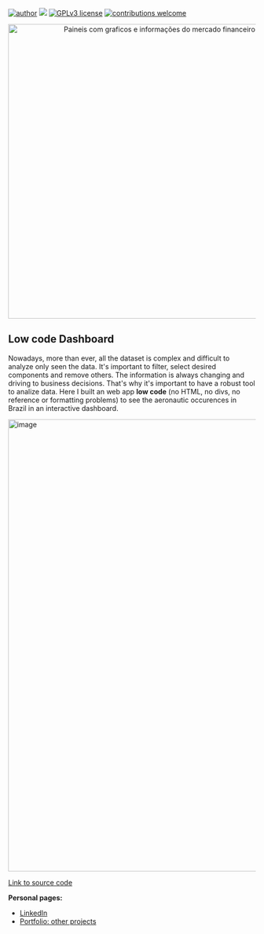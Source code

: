 [![author](https://img.shields.io/badge/author-allansuzuki-red.svg)](https://www.linkedin.com/in/allanysuzuki/) [![](https://img.shields.io/badge/python-3.7+-blue.svg)](https://www.python.org/downloads/release/python-365/) [![GPLv3 license](https://img.shields.io/badge/License-GPLv3-blue.svg)](http://perso.crans.org/besson/LICENSE.html) [![contributions welcome](https://img.shields.io/badge/contributions-welcome-brightgreen.svg?style=flat)](https://github.com/allansuzuki/lowcode_dashboard/issues)

<p align="center">
  <img src='https://img.freepik.com/free-vector/site-stats-concept-illustration_114360-1434.jpg' alt='Paineis com graficos e informações do mercado financeiro' width=600rm>
</p>

## Low code Dashboard

Nowadays, more than ever, all the dataset is complex and difficult to analyze only seen the data. It's important to filter, select desired components and remove others.
The information is always changing and driving to business decisions. That's why it's important to have a robust tool to analize data.
Here I built an web app **low code** (no HTML, no divs, no reference or formatting problems) to see the aeronautic occurences in Brazil in an interactive dashboard.

<img width="921" alt="image" src="https://user-images.githubusercontent.com/80737784/232753465-7d8f5bde-10dd-48f8-85d8-840772b39d5b.png">



[Link to source code](https://github.com/allansuzuki/lowcode_dashboard/blob/main/acidentesdash.py)

**Personal pages:**
* [LinkedIn](https://www.linkedin.com/in/allanysuzuki)
* [Portfolio: other projects](https://github.com/allansuzuki/portfolio)
